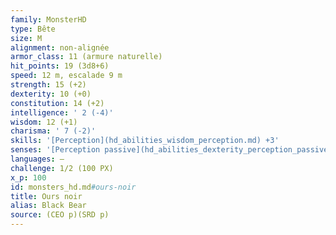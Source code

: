 ```yaml
---
family: MonsterHD
type: Bête
size: M
alignment: non-alignée
armor_class: 11 (armure naturelle)
hit_points: 19 (3d8+6)
speed: 12 m, escalade 9 m
strength: 15 (+2)
dexterity: 10 (+0)
constitution: 14 (+2)
intelligence: ' 2 (-4)'
wisdom: 12 (+1)
charisma: ' 7 (-2)'
skills: '[Perception](hd_abilities_wisdom_perception.md) +3'
senses: '[Perception passive](hd_abilities_dexterity_perception_passive.md) 13'
languages: —
challenge: 1/2 (100 PX)
x_p: 100
id: monsters_hd.md#ours-noir
title: Ours noir
alias: Black Bear
source: (CEO p)(SRD p)
---
```


